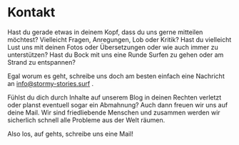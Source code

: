 # Kontakt

Hast du gerade etwas in deinem Kopf, dass du uns gerne mitteilen möchtest? Vielleicht Fragen, Anregungen, Lob oder Kritik? Hast du vielleicht Lust uns mit deinen Fotos oder Übersetzungen oder wie auch immer zu unterstützen? Hast du Bock mit uns eine Runde Surfen zu gehen oder am Strand zu entspannen?

Egal worum es geht, schreibe uns doch am besten einfach eine Nachricht an info@stormy-stories.surf .

Fühlst du dich durch Inhalte auf unserem Blog in deinen Rechten verletzt oder planst eventuell sogar ein Abmahnung? Auch dann freuen wir uns auf deine Mail. Wir sind friedliebende Menschen und zusammen werden wir sicherlich schnell alle Probleme aus der Welt räumen.

Also los, auf gehts, schreibe uns eine Mail!
